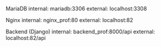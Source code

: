 MariaDB
internal: mariadb:3306
external: localhost:3308

Nginx
internal: nginx_prof:80
external: localhost:82

Backend (Django)
internal: backend_prof:8000/api
external: localhost:82/api
